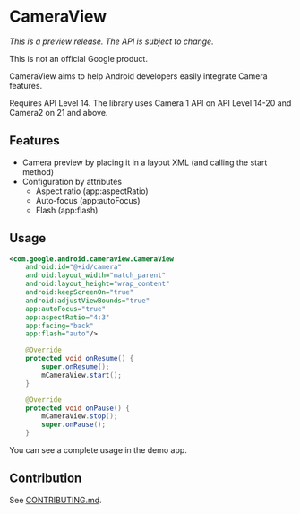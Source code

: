 # CameraView

*This is a preview release. The API is subject to change.*

This is not an official Google product.

CameraView aims to help Android developers easily integrate Camera features.

Requires API Level 14. The library uses Camera 1 API on API Level 14-20 and Camera2 on 21 and above.

## Features

- Camera preview by placing it in a layout XML (and calling the start method)
- Configuration by attributes
  - Aspect ratio (app:aspectRatio)
  - Auto-focus (app:autoFocus)
  - Flash (app:flash)

## Usage

```xml
<com.google.android.cameraview.CameraView
    android:id="@+id/camera"
    android:layout_width="match_parent"
    android:layout_height="wrap_content"
    android:keepScreenOn="true"
    android:adjustViewBounds="true"
    app:autoFocus="true"
    app:aspectRatio="4:3"
    app:facing="back"
    app:flash="auto"/>
```

```java
    @Override
    protected void onResume() {
        super.onResume();
        mCameraView.start();
    }

    @Override
    protected void onPause() {
        mCameraView.stop();
        super.onPause();
    }
```

You can see a complete usage in the demo app.

## Contribution

See [CONTRIBUTING.md](/CONTRIBUTING.md).
